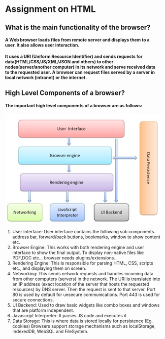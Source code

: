 # Assignment on HTML

## What is the main functionality of the browser?

#### A Web browser loads files from remote server and displays them to a user. It also allows user interaction.

#### It uses a URI (Uniform Resource Identifier) and sends requests for data(HTML/CSS/JS/XML/JSON and others) to other nodes(server/another computer) in its network and serve received data to the requested user. A browser can request files served by a server in local network (intranet) or the internet.

## High Level Components of a browser?

#### The important high level components of a browser are as follows:

![This is an image](https://raw.githubusercontent.com/pesto-students/sai-karthik-j-sairamin/master/Week-1/how-web-works/images/components.jpg)

1. User Interface: User interface contains the following sub components. address bar, forward/back buttons, bookmarks, window to show content etc.
2. Browser Engine: This works with both rendering engine and user interface to show the final output. To display non-native files like PDF,DOC etc... browser needs plugins/extensions.
3. Rendering Engine: This is responsible for parsing HTML, CSS, scripts etc., and displaying them on screen.
4. Networking: This sends network requests and handles incoming data from other computers (servers) in the network. The URI is translated into an IP address (exact location of the server that hosts the requested resources) by DNS server. Then the request is sent to that server. Port 80 is used by default for unsecure communications. Port 443 is used for secure connections.
5. UI Backend: Used to draw basic widgets like combo boxes and windows that are platform independent.
6. Javascript Interpreter: It parses JS code and executes it.
7. Data Storage: This is where data is stored locally for persistence (Eg. cookies) Browsers support storage mechanisms such as localStorage, IndexedDB, WebSQL and FileSystem.
